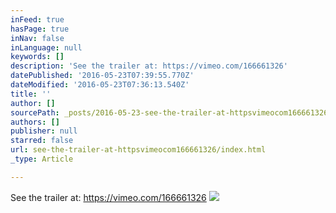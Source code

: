 ```yaml
---
inFeed: true
hasPage: true
inNav: false
inLanguage: null
keywords: []
description: 'See the trailer at: https://vimeo.com/166661326'
datePublished: '2016-05-23T07:39:55.770Z'
dateModified: '2016-05-23T07:36:13.540Z'
title: ''
author: []
sourcePath: _posts/2016-05-23-see-the-trailer-at-httpsvimeocom166661326.md
authors: []
publisher: null
starred: false
url: see-the-trailer-at-httpsvimeocom166661326/index.html
_type: Article

---
```

See the trailer at: https://vimeo.com/166661326
![](https://the-grid-user-content.s3-us-west-2.amazonaws.com/c1b430e1-8408-4dea-ba81-732039d4bb0b.jpg)